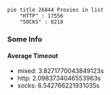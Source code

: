 
```mermaid
pie title 26844 Proxies in list
    "HTTP" : 17556
    "SOCKS" : 8218
```

### Some Info
#### Average Timeout

- mixed: 3.8271770043849123s
- http: 2.0983734046553963s
- socks: 6.542766221931035s